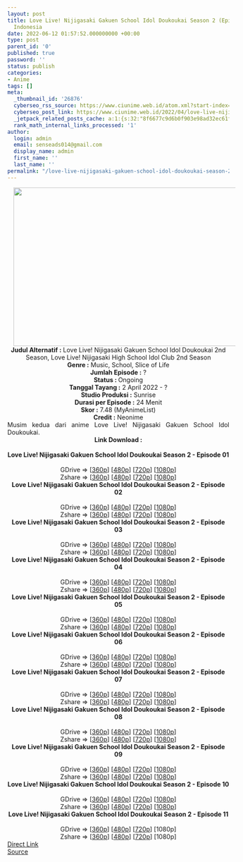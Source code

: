 ```yaml
---
layout: post
title: Love Live! Nijigasaki Gakuen School Idol Doukoukai Season 2 (Episode 11) Subtitle
  Indonesia
date: 2022-06-12 01:57:52.000000000 +00:00
type: post
parent_id: '0'
published: true
password: ''
status: publish
categories:
- Anime
tags: []
meta:
  _thumbnail_id: '26876'
  cyberseo_rss_source: https://www.ciunime.web.id/atom.xml?start-index=1
  cyberseo_post_link: https://www.ciunime.web.id/2022/04/love-live-nijigasaki-gakuen-school-idol.html
  _jetpack_related_posts_cache: a:1:{s:32:"8f6677c9d6b0f903e98ad32ec61f8deb";a:2:{s:7:"expires";i:1655042521;s:7:"payload";a:3:{i:0;a:1:{s:2:"id";i:26775;}i:1;a:1:{s:2:"id";i:26716;}i:2;a:1:{s:2:"id";i:26081;}}}}
  rank_math_internal_links_processed: '1'
author:
  login: admin
  email: senseads014@gmail.com
  display_name: admin
  first_name: ''
  last_name: ''
permalink: "/love-live-nijigasaki-gakuen-school-idol-doukoukai-season-2-episode-11-subtitle-indonesia/"
---
```

<div class="separator" style="clear: both; text-align: center;"><a href="https://blogger.googleusercontent.com/img/b/R29vZ2xl/AVvXsEjUId4FUEglAtTiLIqXNFQXaleqG9_w3HL0SxJ_AYqw48hu_QIcYRwHMs_KAZ5pERMI3QI_SNBL-RpbY-DPw7o0wyyy0N5cTHpLrhVf7WPDukegc-55TvYMTT9pcYIjqlpJHL8sFoFi9uOCrBzPW067LjidbpbXCJnAijXCEw3HVaSM61z4KIeAR_2m/s1280/Love%20Live!%20Nijigasaki%20Gakuen%20School%20Idol%20Doukoukai%20Season%202.png" style="margin-left: 1em; margin-right: 1em;"><img border="0" data-original-height="720" data-original-width="1280" height="360" src="{{ site.baseurl }}/assets/2022/06/Love%20Live!%20Nijigasaki%20Gakuen%20School%20Idol%20Doukoukai%20Season%202.png" width="640" /></a></div>
<div class="separator" style="clear: both; text-align: center;"></div>
<div style="text-align: center;"><b>Judul</b><b><b> Alternatif</b> :</b> Love Live! Nijigasaki Gakuen School Idol Doukoukai 2nd Season,&nbsp;Love Live! Nijigasaki High School Idol Club 2nd Season</div>
<div style="text-align: center;"><b><b>Genre :</b></b> Music, School, Slice of Life</div>
<div style="text-align: center;"><b>Jumlah Episode :</b> ?<br /><b>Status :&nbsp;</b>Ongoing<br /><b>Tanggal Tayang :</b> 2 April&nbsp;2022 - ?<br /><b>Studio Produksi :</b>&nbsp;Sunrise<br /><b>Durasi per Episode :</b> 24 Menit</div>
<div style="text-align: center;"><b>Skor :</b> 7.48 (MyAnimeList)</div>
<div style="text-align: center;"><b>Credit :</b>&nbsp;Neonime</div>
<div style="text-align: center;"></div>
<div style="text-align: justify;">Musim kedua dari anime&nbsp;Love Live! Nijigasaki Gakuen School Idol Doukoukai.</div>
<div style="text-align: justify;"></div>
<div style="text-align: justify;"></div>
<div style="text-align: center;">
<div style="text-align: center;">
<div style="text-align: left;">
<div style="text-align: center;"><b>Link Download :</b></div>
<div style="text-align: center;"><b><br /></b></div>
<div style="text-align: center;"><span style="text-align: left;"><b>Love Live! Nijigasaki Gakuen School Idol Doukoukai Season 2&nbsp;</b></span><b>- Episode 01</b></div>
<div style="text-align: center;"><b><br /></b></div>
<div style="text-align: center;">GDrive =&gt; [<a href="http://www.solidfiles.com/v/NV2DWx45aj35v" target="_blank" rel="noopener">360p</a>] [<a href="https://acefile.co/f/71650133/neonime_love-live-nijigasaki-gakuen-school-idol-doukoukai-s2-01-480p-zip" target="_blank" rel="noopener">480p</a>] [<a href="https://acefile.co/f/71650406/neonime_love-live-nijigasaki-gakuen-school-idol-doukoukai-s2-01-720p-zip" target="_blank" rel="noopener">720p</a>] [<a href="https://acefile.co/f/71651098/neonime_love-live-nijigasaki-gakuen-school-idol-doukoukai-s2-01-1080p-zip" target="_blank" rel="noopener">1080p</a>]</div>
<div style="text-align: center;">Zshare =&gt; [<a href="https://www57.zippyshare.com/v/cd7E7nNR/file.html" target="_blank" rel="noopener">360p</a>] [<a href="https://www38.zippyshare.com/v/2irIpFm9/file.html" target="_blank" rel="noopener">480p</a>] [<a href="https://www59.zippyshare.com/v/O4kHQkBA/file.html" target="_blank" rel="noopener">720p</a>] [<a href="https://www14.zippyshare.com/v/EFj7tWVV/file.html" target="_blank" rel="noopener">1080p</a>]</div>
<div style="text-align: center;"></div>
<div style="text-align: center;">
<div><span style="text-align: left;"><b>Love Live! Nijigasaki Gakuen School Idol Doukoukai Season 2&nbsp;</b></span><b>- Episode 02</b></div>
<div><b><br /></b></div>
<div>GDrive =&gt; [<a href="https://www.mp4upload.com/cy07pp8zeckp" target="_blank" rel="noopener">360p</a>] [<a href="https://acefile.co/f/72243429/neonime_love-live-nijigasaki-gakuen-school-idol-doukoukai-s2-02-480p-zip" target="_blank" rel="noopener">480p</a>] [<a href="https://acefile.co/f/72243748/neonime_love-live-nijigasaki-gakuen-school-idol-doukoukai-s2-02-720p-zip" target="_blank" rel="noopener">720p</a>] [<a href="https://acefile.co/f/72244127/neonime_love-live-nijigasaki-gakuen-school-idol-doukoukai-s2-02-1080p-zip" target="_blank" rel="noopener">1080p</a>]</div>
<div>Zshare =&gt; [<a href="https://www56.zippyshare.com/v/sjB9aqOf/file.html" target="_blank" rel="noopener">360p</a>] [<a href="https://www14.zippyshare.com/v/oL2UvlQB/file.html" target="_blank" rel="noopener">480p</a>] [<a href="https://www108.zippyshare.com/v/U3yc3GbW/file.html" target="_blank" rel="noopener">720p</a>] [<a href="https://www62.zippyshare.com/v/BwkKmM0w/file.html" target="_blank" rel="noopener">1080p</a>]</div>
<div></div>
<div>
<div><span style="text-align: left;"><b>Love Live! Nijigasaki Gakuen School Idol Doukoukai Season 2&nbsp;</b></span><b>- Episode 03</b></div>
<div><b><br /></b></div>
<div>GDrive =&gt; [<a href="http://www.solidfiles.com/v/ZZnLzWQXVn5DY" target="_blank" rel="noopener">360p</a>] [<a href="https://acefile.co/f/72800330/neonime_love_live__nijigasaki_gakuen_school_idol_doukoukai_s2_-_03-480p-zip" target="_blank" rel="noopener">480p</a>] [<a href="https://acefile.co/f/72800639/neonime_love_live__nijigasaki_gakuen_school_idol_doukoukai_s2_-_03-720p-zip" target="_blank" rel="noopener">720p</a>]&nbsp;[<a href="https://acefile.co/f/72801031/neonime_love_live__nijigasaki_gakuen_school_idol_doukoukai_s2_-_03-1080p-zip" target="_blank" rel="noopener">1080p</a>]</div>
<div>Zshare =&gt; [<a href="https://www61.zippyshare.com/v/xDyGYPoj/file.html" target="_blank" rel="noopener">360p</a>] [<a href="https://www76.zippyshare.com/v/Ho9uTdht/file.html" target="_blank" rel="noopener">480p</a>] [<a href="https://www40.zippyshare.com/v/SovedZYQ/file.html" target="_blank" rel="noopener">720p</a>]&nbsp;[<a href="https://www16.zippyshare.com/v/y1NzK08S/file.html" target="_blank" rel="noopener">1080p</a>]</div>
</div>
<div></div>
<div>
<div><span style="text-align: left;"><b>Love Live! Nijigasaki Gakuen School Idol Doukoukai Season 2&nbsp;</b></span><b>- Episode 04</b></div>
<div><b><br /></b></div>
<div>GDrive =&gt; [<a href="http://www.solidfiles.com/v/NVmgknjjxWX38" target="_blank" rel="noopener">360p</a>] [<a href="https://acefile.co/f/73307310/neonime_-love-live-nijigasaki-gakuen-school-idol-doukoukai-s2-04-480p-zip" target="_blank" rel="noopener">480p</a>] [<a href="https://acefile.co/f/73307715/neonime_-love-live-nijigasaki-gakuen-school-idol-doukoukai-s2-04-720p-zip" target="_blank" rel="noopener">720p</a>] [<a href="https://acefile.co/f/73308064/neonime_-love-live-nijigasaki-gakuen-school-idol-doukoukai-s2-04-1080p-zip" target="_blank" rel="noopener">1080p</a>]</div>
<div>Zshare =&gt; [<a href="https://www29.zippyshare.com/v/J2dV1k63/file.html" target="_blank" rel="noopener">360p</a>] [<a href="https://www30.zippyshare.com/v/lsrgvFrK/file.html" target="_blank" rel="noopener">480p</a>] [<a href="https://www112.zippyshare.com/v/IU2nWMIK/file.html" target="_blank" rel="noopener">720p</a>] [<a href="https://www104.zippyshare.com/v/xj9tjQBf/file.html" target="_blank" rel="noopener">1080p</a>]</div>
</div>
<div></div>
<div>
<div><span style="text-align: left;"><b>Love Live! Nijigasaki Gakuen School Idol Doukoukai Season 2&nbsp;</b></span><b>- Episode 05</b></div>
<div><b><br /></b></div>
<div>GDrive =&gt; [<a href="http://www.solidfiles.com/v/LKZB7AgdKWzaB" target="_blank" rel="noopener">360p</a>] [<a href="https://acefile.co/f/73842742/neonime_love-live-nijigasaki-gakuen-school-idol-doukoukai-s2-05-480p-zip" target="_blank" rel="noopener">480p</a>] [<a href="https://acefile.co/f/73843063/neonime_love-live-nijigasaki-gakuen-school-idol-doukoukai-s2-05-720p-zip" target="_blank" rel="noopener">720p</a>] [<a href="https://acefile.co/f/73843468/neonime_love-live-nijigasaki-gakuen-school-idol-doukoukai-s2-05-1080p-zip" target="_blank" rel="noopener">1080p</a>]</div>
<div>Zshare =&gt; [<a href="https://www92.zippyshare.com/v/p9cVAT44/file.html" target="_blank" rel="noopener">360p</a>] [<a href="https://www115.zippyshare.com/v/qXjsNYWD/file.html" target="_blank" rel="noopener">480p</a>] [<a href="https://www45.zippyshare.com/v/uuiiFwLO/file.html" target="_blank" rel="noopener">720p</a>] [<a href="https://www24.zippyshare.com/v/WBbNavim/file.html" target="_blank" rel="noopener">1080p</a>]</div>
</div>
<div></div>
<div>
<div><span style="text-align: left;"><b>Love Live! Nijigasaki Gakuen School Idol Doukoukai Season 2&nbsp;</b></span><b>- Episode 06</b></div>
<div><b><br /></b></div>
<div>GDrive =&gt; [<a href="http://www.solidfiles.com/v/vNRVp3KmYanj4" target="_blank" rel="noopener">360p</a>] [<a href="https://acefile.co/f/74298049/neonime_love-live-nijigasaki-gakuen-school-idol-doukoukai-s2-06-480p-zip" target="_blank" rel="noopener">480p</a>] [<a href="https://acefile.co/f/74298238/neonime_love-live-nijigasaki-gakuen-school-idol-doukoukai-s2-06-720p-zip" target="_blank" rel="noopener">720p</a>] [<a href="https://acefile.co/f/74298674/neonime_love-live-nijigasaki-gakuen-school-idol-doukoukai-s2-06-1080p-zip" target="_blank" rel="noopener">1080p</a>]</div>
<div>Zshare =&gt; [<a href="https://www84.zippyshare.com/v/jh4KzZWW/file.html" target="_blank" rel="noopener">360p</a>] [<a href="https://www79.zippyshare.com/v/GHcrEwNd/file.html" target="_blank" rel="noopener">480p</a>] [<a href="https://www65.zippyshare.com/v/oRnNNDC4/file.html" target="_blank" rel="noopener">720p</a>] [<a href="https://www110.zippyshare.com/v/4c0m6bW2/file.html" target="_blank" rel="noopener">1080p</a>]</div>
</div>
<div></div>
<div>
<div><span style="text-align: left;"><b>Love Live! Nijigasaki Gakuen School Idol Doukoukai Season 2&nbsp;</b></span><b>- Episode 07</b></div>
<div><b><br /></b></div>
<div>GDrive =&gt; [<a href="https://www.mp4upload.com/cfigmkmdl3ry" target="_blank" rel="noopener">360p</a>] [<a href="https://acefile.co/f/74806510/neonime_love_live__nijigasaki_gakuen_school_idol_doukoukai_s2_-_07-480p-zip" target="_blank" rel="noopener">480p</a>] [<a href="https://acefile.co/f/74806895/neonime_love_live__nijigasaki_gakuen_school_idol_doukoukai_s2_-_07-720p-zip" target="_blank" rel="noopener">720p</a>] [<a href="https://acefile.co/f/74807221/neonime_love_live__nijigasaki_gakuen_school_idol_doukoukai_s2_-_07-1080p-zip" target="_blank" rel="noopener">1080p</a>]</div>
<div>Zshare =&gt; [<a href="https://www108.zippyshare.com/v/Ij5zIYCn/file.html" target="_blank" rel="noopener">360p</a>] [<a href="https://www75.zippyshare.com/v/sypZljgb/file.html" target="_blank" rel="noopener">480p</a>] [<a href="https://www59.zippyshare.com/v/UmWUgRVZ/file.html" target="_blank" rel="noopener">720p</a>] [<a href="https://www97.zippyshare.com/v/yrgdztye/file.html" target="_blank" rel="noopener">1080p</a>]</div>
</div>
<div></div>
<div>
<div><span style="text-align: left;"><b>Love Live! Nijigasaki Gakuen School Idol Doukoukai Season 2&nbsp;</b></span><b>- Episode 08</b></div>
<div><b><br /></b></div>
<div>GDrive =&gt; [<a href="http://www.solidfiles.com/v/4YmL4nyMvkza6" target="_blank" rel="noopener">360p</a>] [<a href="https://acefile.co/f/75292421/neonime_love_live__nijigasaki_gakuen_school_idol_doukoukai_s2_-_08-480p-zip" target="_blank" rel="noopener">480p</a>] [<a href="https://acefile.co/f/75292427/neonime_love_live__nijigasaki_gakuen_school_idol_doukoukai_s2_-_08-720p-zip" target="_blank" rel="noopener">720p</a>] [<a href="https://acefile.co/f/75292697/neonime_love_live__nijigasaki_gakuen_school_idol_doukoukai_s2_-_08-1080p-zip" target="_blank" rel="noopener">1080p</a>]</div>
<div>Zshare =&gt; [<a href="https://www63.zippyshare.com/v/mcbL0WTw/file.html" target="_blank" rel="noopener">360p</a>] [<a href="https://www52.zippyshare.com/v/egdjLGxQ/file.html" target="_blank" rel="noopener">480p</a>] [<a href="https://www110.zippyshare.com/v/oUfDdycz/file.html" target="_blank" rel="noopener">720p</a>] [<a href="https://www11.zippyshare.com/v/K4MfkB4R/file.html" target="_blank" rel="noopener">1080p</a>]</div>
</div>
<div></div>
<div>
<div><span style="text-align: left;"><b>Love Live! Nijigasaki Gakuen School Idol Doukoukai Season 2&nbsp;</b></span><b>- Episode 09</b></div>
<div><b><br /></b></div>
<div>GDrive =&gt; [<a href="http://www.solidfiles.com/v/A3MjMrXWRQje6" target="_blank" rel="noopener">360p</a>] [<a href="https://acefile.co/f/75797709/neonime_love_live__nijigasaki_gakuen_school_idol_doukoukai_s2_-_09-480p-zip" target="_blank" rel="noopener">480p</a>] [<a href="https://acefile.co/f/75797792/neonime_love_live__nijigasaki_gakuen_school_idol_doukoukai_s2_-_09-720p-zip" target="_blank" rel="noopener">720p</a>] [<a href="https://acefile.co/f/75798042/neonime_love_live__nijigasaki_gakuen_school_idol_doukoukai_s2_-_09-1080p-zip" target="_blank" rel="noopener">1080p</a>]</div>
<div>Zshare =&gt; [<a href="https://www77.zippyshare.com/v/LSDunN1U/file.html" target="_blank" rel="noopener">360p</a>] [<a href="https://www46.zippyshare.com/v/UyAh8gsX/file.html" target="_blank" rel="noopener">480p</a>] [<a href="https://www35.zippyshare.com/v/0NXHtZZP/file.html" target="_blank" rel="noopener">720p</a>] [<a href="https://www65.zippyshare.com/v/nevoar61/file.html" target="_blank" rel="noopener">1080p</a>]</div>
</div>
<div></div>
<div>
<div><span style="text-align: left;"><b>Love Live! Nijigasaki Gakuen School Idol Doukoukai Season 2&nbsp;</b></span><b>- Episode 10</b></div>
<div><b><br /></b></div>
<div>GDrive =&gt; [<a href="http://www.solidfiles.com/v/Kg6PkKDWBeW2w" target="_blank" rel="noopener">360p</a>] [<a href="https://acefile.co/f/76307599/neonime_love_live__nijigasaki_gakuen_school_idol_doukoukai_s2_-_10-480p-zip" target="_blank" rel="noopener">480p</a>] [<a href="https://acefile.co/f/76307775/neonime_love_live__nijigasaki_gakuen_school_idol_doukoukai_s2_-_10-720p-zip" target="_blank" rel="noopener">720p</a>] [<a href="https://acefile.co/f/76308051/neonime_love_live__nijigasaki_gakuen_school_idol_doukoukai_s2_-_10-1080p-zip" target="_blank" rel="noopener">1080p</a>]</div>
<div>Zshare =&gt; [<a href="https://www60.zippyshare.com/v/z7zGDTWS/file.html" target="_blank" rel="noopener">360p</a>] [<a href="https://www31.zippyshare.com/v/i84UtuzF/file.html" target="_blank" rel="noopener">480p</a>] [<a href="https://www77.zippyshare.com/v/EtPrr8ak/file.html" target="_blank" rel="noopener">720p</a>] [<a href="https://www60.zippyshare.com/v/0XlaVFzw/file.html" target="_blank" rel="noopener">1080p</a>]</div>
</div>
<div></div>
<div>
<div><span style="text-align: left;"><b>Love Live! Nijigasaki Gakuen School Idol Doukoukai Season 2&nbsp;</b></span><b>- Episode 11</b></div>
<div><b><br /></b></div>
<div>GDrive =&gt; [<a href="http://www.solidfiles.com/v/z3yDkLGGGY6zk" target="_blank" rel="noopener">360p</a>] [<a href="http://www.solidfiles.com/v/MMreGdWg5R35x" target="_blank" rel="noopener">480p</a>] [<a href="http://www.solidfiles.com/v/3YGgA7Z3jk6k5" target="_blank" rel="noopener">720p</a>] [1080p]</div>
<div>Zshare =&gt; [<a href="https://www74.zippyshare.com/v/VayfNsFn/file.html" target="_blank" rel="noopener">360p</a>] [<a href="https://www74.zippyshare.com/v/l7omUSBC/file.html" target="_blank" rel="noopener">480p</a>] [<a href="https://www74.zippyshare.com/v/VXEz2eKJ/file.html" target="_blank" rel="noopener">720p</a>] [1080p]</div>
</div>
</div>
</div>
</div>
</div>
<link rel="stylesheet" href="https://cdnjs.cloudflare.com/ajax/libs/font-awesome/4.7.0/css/font-awesome.min.css" />
<div class="divbtn"> <a href="https://handymansurrender.com/fihup8buzv?key=94550f7ce39444073321dde3b8782f97" class="btn"><i class="fa fa-download"></i> Direct Link</a> <br /><a href="https://www.ciunime.web.id/2022/04/love-live-nijigasaki-gakuen-school-idol.html">Source</a> </div>
